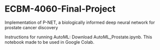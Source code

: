 # ECBM-4060-Final-Project
Implementation of P-NET, a biologically informed deep neural network for prostate cancer discovery

Instructions for running AutoML:
Download AutoML_Prostate.ipynb. This notebook made to be used in Google Colab. 
